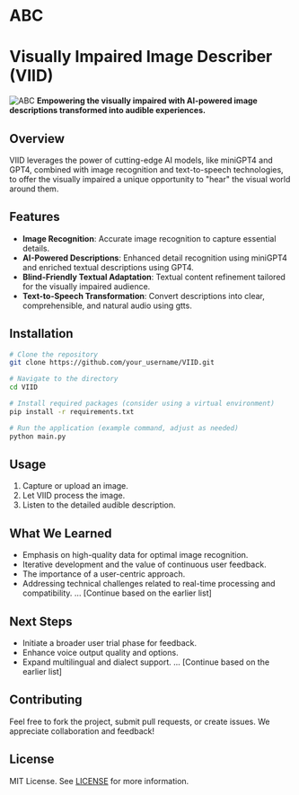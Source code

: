 # ABC
# Visually Impaired Image Describer (VIID)
![ABC](https://github.com/5418XR/ABC/assets/72371666/1cce9d2c-5b21-4f2d-9678-942a4f409131)
**Empowering the visually impaired with AI-powered image descriptions transformed into audible experiences.**

## Overview

VIID leverages the power of cutting-edge AI models, like miniGPT4 and GPT4, combined with image recognition and text-to-speech technologies, to offer the visually impaired a unique opportunity to "hear" the visual world around them.


## Features

- **Image Recognition**: Accurate image recognition to capture essential details.
- **AI-Powered Descriptions**: Enhanced detail recognition using miniGPT4 and enriched textual descriptions using GPT4.
- **Blind-Friendly Textual Adaptation**: Textual content refinement tailored for the visually impaired audience.
- **Text-to-Speech Transformation**: Convert descriptions into clear, comprehensible, and natural audio using gtts.

## Installation

```bash
# Clone the repository
git clone https://github.com/your_username/VIID.git

# Navigate to the directory
cd VIID

# Install required packages (consider using a virtual environment)
pip install -r requirements.txt

# Run the application (example command, adjust as needed)
python main.py
```

## Usage

1. Capture or upload an image.
2. Let VIID process the image.
3. Listen to the detailed audible description.

## What We Learned

- Emphasis on high-quality data for optimal image recognition.
- Iterative development and the value of continuous user feedback.
- The importance of a user-centric approach.
- Addressing technical challenges related to real-time processing and compatibility.
... [Continue based on the earlier list]

## Next Steps

- Initiate a broader user trial phase for feedback.
- Enhance voice output quality and options.
- Expand multilingual and dialect support.
... [Continue based on the earlier list]

## Contributing

Feel free to fork the project, submit pull requests, or create issues. We appreciate collaboration and feedback!

## License

MIT License. See [LICENSE](LICENSE) for more information.

